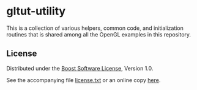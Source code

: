 # gltut-utility

This is a collection of various helpers, common code, and initialization routines that is shared among all the OpenGL examples in this repository.

## License

Distributed under the [Boost Software License][BoostLicense], Version 1.0.

See the accompanying file [license.txt](https://raw.github.com/d-gamedev-team/opengl-tutorials/master/utility/license.txt) or an online copy [here][BoostLicense].

[BoostLicense]: http://www.boost.org/LICENSE_1_0.txt
